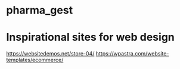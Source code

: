 # pharma_gest
# Inspirational sites for web design

https://websitedemos.net/store-04/
https://wpastra.com/website-templates/ecommerce/